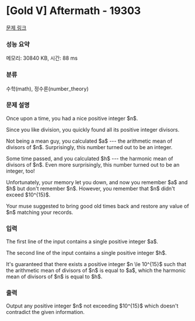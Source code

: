 # [Gold V] Aftermath - 19303 

[문제 링크](https://www.acmicpc.net/problem/19303) 

### 성능 요약

메모리: 30840 KB, 시간: 88 ms

### 분류

수학(math), 정수론(number_theory)

### 문제 설명

<p>Once upon a time, you had a nice positive integer $n$.</p>

<p>Since you like division, you quickly found all its positive integer divisors.</p>

<p>Not being a mean guy, you calculated $a$ --- the arithmetic mean of divisors of $n$. Surprisingly, this number turned out to be an integer.</p>

<p>Some time passed, and you calculated $h$ --- the harmonic mean of divisors of $n$. Even more surprisingly, this number turned out to be an integer, too!</p>

<p>Unfortunately, your memory let you down, and now you remember $a$ and $h$ but don't remember $n$. However, you remember that $n$ didn't exceed $10^{15}$.</p>

<p>Your muse suggested to bring good old times back and restore any value of $n$ matching your records.</p>

### 입력 

 <p>The first line of the input contains a single positive integer $a$.</p>

<p>The second line of the input contains a single positive integer $h$.</p>

<p>It's guaranteed that there exists a positive integer $n \le 10^{15}$ such that the arithmetic mean of divisors of $n$ is equal to $a$, which the harmonic mean of divisors of $n$ is equal to $h$.</p>

### 출력 

 <p>Output any positive integer $n$ not exceeding $10^{15}$ which doesn't contradict the given information.</p>

